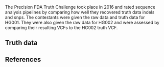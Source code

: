 The Precision FDA Truth Challenge took place in 2016 and rated sequence analysis pipelines by comparing how well they recovered truth data indels and snps. The contestants were given the raw data and truth data for HG001. They were also given the raw data for HG002 and were assessed by comparing their resulting VCFs to the HG002 truth VCF.

## Truth data



## References
